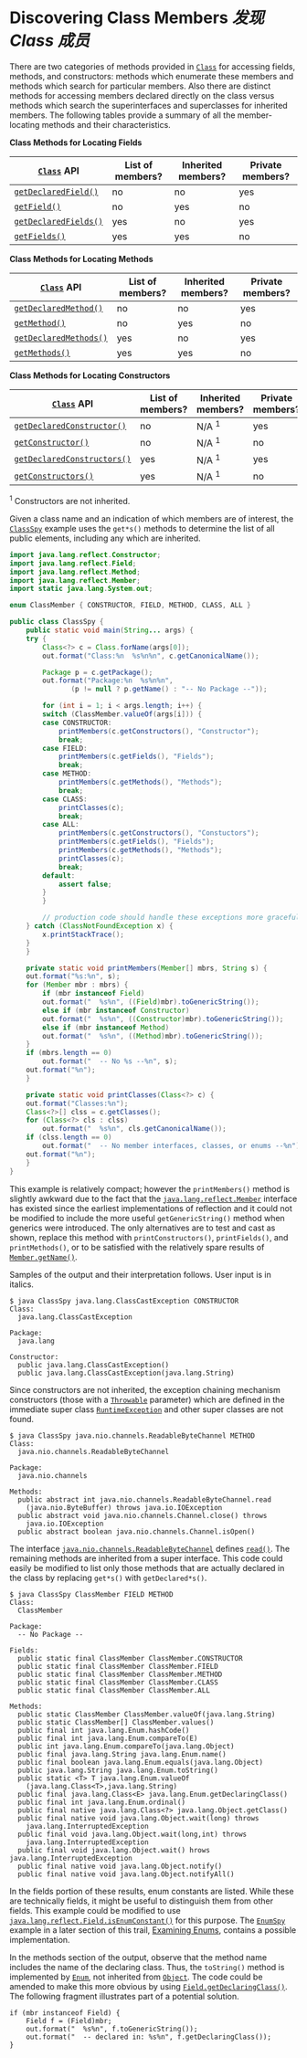 # Discovering Class Members _发现 Class 成员_


There are two categories of methods provided in [`Class`]() for accessing fields, methods, and constructors: 
methods which enumerate these members and methods which search for particular members. 
Also there are distinct methods for accessing members declared directly on the class versus methods which search the superinterfaces and superclasses for inherited members. 
The following tables provide a summary of all the member-locating methods and their characteristics.


**Class Methods for Locating Fields**

| [`Class`]() API | List of members? | Inherited members? | Private members? |
| ---- | ---- | ---- | ---- |
| [`getDeclaredField()`]() | no | no | yes |
| [`getField()`]() | no | yes | no |
| [`getDeclaredFields()`]() | yes | no | yes |
| [`getFields()`]() | yes | yes | no |


**Class Methods for Locating Methods**

| [`Class`]() API | List of members? | Inherited members? | Private members? |
| ---- | ---- | ---- | ---- |
| [`getDeclaredMethod()`]() | no | no | yes |
| [`getMethod()`]() | no | yes | no |
| [`getDeclaredMethods()`]() | yes | no | yes |
| [`getMethods()`]() | yes | yes | no |


**Class Methods for Locating Constructors**

| [`Class`]() API | List of members? | Inherited members? | Private members? |
| ---- | ---- | ---- | ---- |
| [`getDeclaredConstructor()`]() | no | N/A <sup>1</sup> | yes |
| [`getConstructor()`]() | no | N/A <sup>1</sup> | no |
| [`getDeclaredConstructors()`]() | yes | N/A <sup>1</sup> | yes |
| [`getConstructors()`]() | yes | N/A <sup>1</sup> | no |

<sup>1</sup> Constructors are not inherited.


Given a class name and an indication of which members are of interest, the [`ClassSpy`]() example uses the `get*s()` methods to determine the list of all public elements, including any which are inherited.


```java
import java.lang.reflect.Constructor;
import java.lang.reflect.Field;
import java.lang.reflect.Method;
import java.lang.reflect.Member;
import static java.lang.System.out;

enum ClassMember { CONSTRUCTOR, FIELD, METHOD, CLASS, ALL }

public class ClassSpy {
    public static void main(String... args) {
	try {
	    Class<?> c = Class.forName(args[0]);
	    out.format("Class:%n  %s%n%n", c.getCanonicalName());

	    Package p = c.getPackage();
	    out.format("Package:%n  %s%n%n",
		       (p != null ? p.getName() : "-- No Package --"));

	    for (int i = 1; i < args.length; i++) {
		switch (ClassMember.valueOf(args[i])) {
		case CONSTRUCTOR:
		    printMembers(c.getConstructors(), "Constructor");
		    break;
		case FIELD:
		    printMembers(c.getFields(), "Fields");
		    break;
		case METHOD:
		    printMembers(c.getMethods(), "Methods");
		    break;
		case CLASS:
		    printClasses(c);
		    break;
		case ALL:
		    printMembers(c.getConstructors(), "Constuctors");
		    printMembers(c.getFields(), "Fields");
		    printMembers(c.getMethods(), "Methods");
		    printClasses(c);
		    break;
		default:
		    assert false;
		}
	    }

        // production code should handle these exceptions more gracefully
	} catch (ClassNotFoundException x) {
	    x.printStackTrace();
	}
    }

    private static void printMembers(Member[] mbrs, String s) {
	out.format("%s:%n", s);
	for (Member mbr : mbrs) {
	    if (mbr instanceof Field)
		out.format("  %s%n", ((Field)mbr).toGenericString());
	    else if (mbr instanceof Constructor)
		out.format("  %s%n", ((Constructor)mbr).toGenericString());
	    else if (mbr instanceof Method)
		out.format("  %s%n", ((Method)mbr).toGenericString());
	}
	if (mbrs.length == 0)
	    out.format("  -- No %s --%n", s);
	out.format("%n");
    }

    private static void printClasses(Class<?> c) {
	out.format("Classes:%n");
	Class<?>[] clss = c.getClasses();
	for (Class<?> cls : clss)
	    out.format("  %s%n", cls.getCanonicalName());
	if (clss.length == 0)
	    out.format("  -- No member interfaces, classes, or enums --%n");
	out.format("%n");
    }
}
```


This example is relatively compact; however the `printMembers()` method is slightly awkward due to the fact that the [`java.lang.reflect.Member`]() interface has existed since the earliest implementations of reflection and it could not be modified to include the more useful `getGenericString()` method when generics were introduced. 
The only alternatives are to test and cast as shown, replace this method with `printConstructors()`, `printFields()`, and `printMethods()`, or to be satisfied with the relatively spare results of [`Member.getName()`]().


Samples of the output and their interpretation follows. 
User input is in italics.


```text
$ java ClassSpy java.lang.ClassCastException CONSTRUCTOR
Class:
  java.lang.ClassCastException

Package:
  java.lang

Constructor:
  public java.lang.ClassCastException()
  public java.lang.ClassCastException(java.lang.String)
```


Since constructors are not inherited, the exception chaining mechanism constructors (those with a [`Throwable`]() parameter) which are defined in the immediate super class [`RuntimeException`]() and other super classes are not found.


```text
$ java ClassSpy java.nio.channels.ReadableByteChannel METHOD
Class:
  java.nio.channels.ReadableByteChannel

Package:
  java.nio.channels

Methods:
  public abstract int java.nio.channels.ReadableByteChannel.read
    (java.nio.ByteBuffer) throws java.io.IOException
  public abstract void java.nio.channels.Channel.close() throws
    java.io.IOException
  public abstract boolean java.nio.channels.Channel.isOpen()
```


The interface [`java.nio.channels.ReadableByteChannel`]() defines [`read()`](). 
The remaining methods are inherited from a super interface. 
This code could easily be modified to list only those methods that are actually declared in the class by replacing `get*s()` with `getDeclared*s()`.


```text
$ java ClassSpy ClassMember FIELD METHOD
Class:
  ClassMember

Package:
  -- No Package --

Fields:
  public static final ClassMember ClassMember.CONSTRUCTOR
  public static final ClassMember ClassMember.FIELD
  public static final ClassMember ClassMember.METHOD
  public static final ClassMember ClassMember.CLASS
  public static final ClassMember ClassMember.ALL

Methods:
  public static ClassMember ClassMember.valueOf(java.lang.String)
  public static ClassMember[] ClassMember.values()
  public final int java.lang.Enum.hashCode()
  public final int java.lang.Enum.compareTo(E)
  public int java.lang.Enum.compareTo(java.lang.Object)
  public final java.lang.String java.lang.Enum.name()
  public final boolean java.lang.Enum.equals(java.lang.Object)
  public java.lang.String java.lang.Enum.toString()
  public static <T> T java.lang.Enum.valueOf
    (java.lang.Class<T>,java.lang.String)
  public final java.lang.Class<E> java.lang.Enum.getDeclaringClass()
  public final int java.lang.Enum.ordinal()
  public final native java.lang.Class<?> java.lang.Object.getClass()
  public final native void java.lang.Object.wait(long) throws
    java.lang.InterruptedException
  public final void java.lang.Object.wait(long,int) throws
    java.lang.InterruptedException
  public final void java.lang.Object.wait() hrows java.lang.InterruptedException
  public final native void java.lang.Object.notify()
  public final native void java.lang.Object.notifyAll()
```


In the fields portion of these results, enum constants are listed. 
While these are technically fields, it might be useful to distinguish them from other fields. 
This example could be modified to use [`java.lang.reflect.Field.isEnumConstant()`]() for this purpose. 
The [`EnumSpy`]() example in a later section of this trail, [Examining Enums](), contains a possible implementation.


In the methods section of the output, observe that the method name includes the name of the declaring class. 
Thus, the `toString()` method is implemented by [`Enum`](), not inherited from [`Object`](). 
The code could be amended to make this more obvious by using [`Field.getDeclaringClass()`](). 
The following fragment illustrates part of a potential solution.


```text
if (mbr instanceof Field) {
    Field f = (Field)mbr;
    out.format("  %s%n", f.toGenericString());
    out.format("  -- declared in: %s%n", f.getDeclaringClass());
}
```
